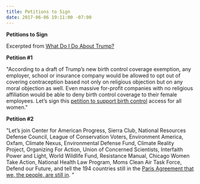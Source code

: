 ```yaml
---
title: Petitions to Sign
date: 2017-06-06 19:11:00 -07:00
---
```


**Petitions to Sign**

Excerpted from [What Do I Do About Trump?](http://whatdoidoabouttrump.com/action-hub/)

**Petition #1**

"According to a draft of Trump’s new birth control coverage exemption, any employer, school or insurance company would be allowed to opt out of covering contraception based not only on religious objection but on any moral objection as well.  Even massive for-profit companies with no religious affiliation would be able to deny birth control coverage to their female employees.  Let’s sign this [petition to support birth control](http://petitions.moveon.org/keystoneprogress/sign/i-support-birth-control) access for all women."

**Petition #2**

"Let’s join Center for American Progress, Sierra Club, National Resources Defense Council, League of Conservation Voters, Environment America, Oxfam, Climate Nexus, Environmental Defense Fund, Climate Reality Project, Organizing For Action, Union of Concerned Scientists, Interfaith Power and Light, World Wildlife Fund, Resistance Manual, Chicago Women Take Action, National Health Law Program, Moms Clean Air Task Force, Defend our Future, and tell the 194 countries still in the [Paris Agreement that we, the people, are still in](https://iamstillin.org/).  "